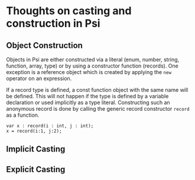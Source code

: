 # Thoughts on casting and construction in Psi

## Object Construction
Objects in Psi are either constructed via a literal (enum, number, string, function, array, type)
or by using a constructor function (records). One exception is a reference object which is
created by applying the `new` operator on an expression.

If a record type is defined, a const function object with the same name will be defined. This
will not happen if the type is defined by a variable declaration or used implicitly as a type
literal. Constructing such an anonymous record is done by calling the generic record constructor
`record` as a function.

```
var x : record(i : int, j : int);
x = record(i:1, j:2);
```

## Implicit Casting

## Explicit Casting
